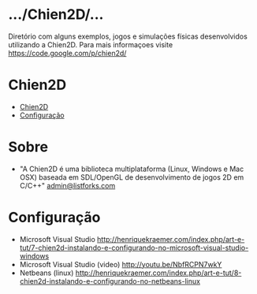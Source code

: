 .../Chien2D/...
===============
Diretório com alguns exemplos, jogos e simulações físicas desenvolvidos utilizando a Chien2D. Para mais informaçoes visite https://code.google.com/p/chien2d/

# Chien2D
 
* [Chien2D](#about)
* [Configuração](#configuration) 

# <a name="about"></a>Sobre
* "A Chien2D é uma biblioteca multiplataforma (Linux, Windows e Mac OSX) baseada em SDL/OpenGL de desenvolvimento de jogos 2D em C/C++" <admin@listforks.com>


# <a name="configuration"></a>Configuração
* Microsoft Visual Studio <http://henriquekraemer.com/index.php/art-e-tut/7-chien2d-instalando-e-configurando-no-microsoft-visual-studio-windows>
* Microsoft Visual Studio (video) <http://youtu.be/NbfRCPN7wkY>
* Netbeans (linux) <http://henriquekraemer.com/index.php/art-e-tut/8-chien2d-instalando-e-configurando-no-netbeans-linux>
